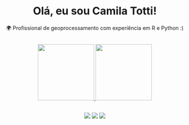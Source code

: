 <div>
  
  <h1 align="center">
    Olá, eu sou Camila Totti!
  </h1>

<p align="center">
  🌍 Profissional de geoprocessamento com experiência em R e Python :)
</p>

##

<div align="center">
  <a href="https://github.com/ctotti">
    <img height="150em" src="https://github-readme-stats.vercel.app/api?username=ctotti&count_private=true&include_all_commits=true&show_icons=true&theme=merko&hide_border=false&show_owner=true"/>
    <img height="150em" src="https://github-readme-stats.vercel.app/api/top-langs/?username=ctotti&theme=merko&hide_border=false&&layout=compact"/>
  </a>
</div>
 
 ##
 
 <div align="center">
  <a href='mailto:ctotti@id.uff.br' target='_blank'><img src='https://img.shields.io/badge/Gmail-D14836?style=for-the-badge&logo=gmail&logoColor=white' target='_blank'></a>
  <a href='https://www.linkedin.com/in/camila-totti/' target='_blank'><img src='https://img.shields.io/badge/LinkedIn-0077B5?style=for-the-badge&logo=linkedin&logoColor=white' target='_blank'></a>
  <a href='https://www.youtube.com/channel/UCppbDn0YrIT84eZvsv6mezQ' target='_blank'><img src='https://img.shields.io/badge/YouTube-FF0000?style=for-the-badge&logo=youtube&logoColor=white' target='_blank'></a>
 </div>

